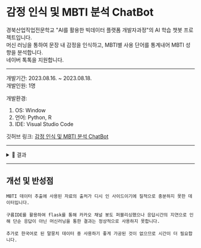 # 감정 인식 및 MBTI 분석 ChatBot

경북산업직업전문학교 "AI를 활용한 빅데이터 플랫폼 개발자과정"의 AI 학습 챗봇 프로젝트입니다.  
머신 러닝을 통하여 문장 내 감정을 인식하고, MBTI별 사용 단어를 통계내어 MBTI 성향을 분석합니다.  
네이버 톡톡을 지원합니다.  

---

개발기간: 2023.08.16. ~ 2023.08.18.  
개발인원: 1명

개발환경:

1. OS: Window
2. 언어: Python, R
3. IDE: Visual Studio Code

깃허브 링크: [감정 인식 및 MBTI 분석 ChatBot](https://github.com/909ma/ChatBot-The-Emotion-Recognition-and-MBTI-Analysis)

---

<details>
    <summary>📁 결과</summary>

|결과1|
|:---:|
|<img src="./2023.08. 감정 인식 및 MBTI 분석 ChatBot/결과1%20CNN%20학습%20결과.png">|
|CNN 러닝 결과 정확도 97.716% 기록|

|결과2|
|:---:|
|<img src="./2023.08. 감정 인식 및 MBTI 분석 ChatBot/결과1%20로컬2.gif">|
|로컬 실행 결과|

|결과3|
|:---:|
|<img src="./2023.08. 감정 인식 및 MBTI 분석 ChatBot/결과2%20네이버톡톡1.gif">|
|네이버 톡톡 실행결과|

|결과4|
|:---:|
|<img src="./2023.08. 감정 인식 및 MBTI 분석 ChatBot/결과3%20콘솔창.gif">|
|구름IDE 콘솔창 실행 모습|

</details>

---

## 개선 및 반성점

    MBTI 데이터 추출에 사용된 자료의 출처가 디시 인 사이드이기에 질적으로 충분하지 못한 데이터입니다.  

    구름IDE를 활용하여 flask를 통해 카카오 채널 봇도 퍼블리싱했으나 응답시간의 지연으로 인해 단순 응답이 아닌 머신러닝을 통한 결과는 정상적으로 사용하지 못합니다.  
  
    추가로 한국어로 된 말뭉치 데이터 중 사용하기 좋게 가공된 것이 없으므로 시간이 더 필요합니다.

